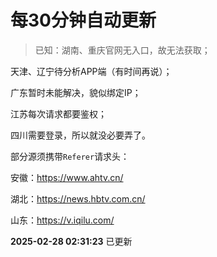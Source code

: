 # 每30分钟自动更新
> 已知：湖南、重庆官网无入口，故无法获取；

天津、辽宁待分析APP端（有时间再说）；

广东暂时未能解决，貌似绑定IP；

江苏每次请求都要鉴权；

四川需要登录，所以就没必要弄了。


部分源须携带`Referer`请求头：

安徽：https://www.ahtv.cn/

湖北：https://news.hbtv.com.cn/

山东：https://v.iqilu.com/

**2025-02-28 02:31:23** 已更新